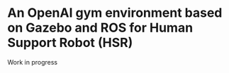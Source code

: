 # An OpenAI gym environment based on Gazebo and ROS for Human Support Robot (HSR)

Work in progress
